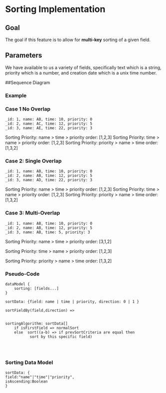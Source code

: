 # Sorting Implementation


## Goal
The goal if this feature is to allow for **multi-key**
sorting of a given field.

## Parameters
We have available to us a variety of fields,
specifically text which is a string, priority which is a number,
and creation date which is a unix time number.

##Sequence Diagram


### Example 


### Case 1 No Overlap
```
_id: 1, name: AB, time: 10, priority: 0 
_id: 2, name: AC, time: 12, priority: 5
_id: 3, name: AE, time: 22, priority: 3 
```
Sorting Priority: name > time > priority
order: [1,2,3]
Sorting Priority: time > name > priority
order: [1,2,3]
Sorting Priority: priority > name > time 
order: [1,3,2]


### Case 2: Single Overlap
```
_id: 1, name: AB, time: 10, priority: 0 
_id: 2, name: AB, time: 12, priority: 5
_id: 3, name: AD, time: 22, priority: 3 
```

Sorting Priority: name > time > priority
order: [1,2,3]
Sorting Priority: time > name > priority
order: [1,2,3]
Sorting Priority: priority > name > time
order: [1,3,2]

### Case 3: Multi-Overlap
```
_id: 1, name: AB, time: 10, priority: 0 
_id: 2, name: AB, time: 12, priority: 5
_id: 3, name: AB, time: 5, priority: 3 
```
Sorting Priority: name > time > priority 
order: [3,1,2]

Sorting Priority: time > name > priority
order: [1,2,3]

Sorting Priority: priority > name > time
order: [1,3,2]

### Pseudo-Code
```
dataModel {
    sorting: [fields...]
}

sortData: {field: name | time | priority, direction: 0 | 1 }

sortFieldBy(field,direction) => 


sortingAlgorithm: sortData[]
    if isFirstField => normalSort
    else  sort((a-b) => if prevSortCriteria are equal then
           sort by this specific field)
    
   
    
```


### Sorting Data Model
``` 
sortData: { 
field:"name"|"time"|"priority", 
isAscending:Boolean
}
``` 

